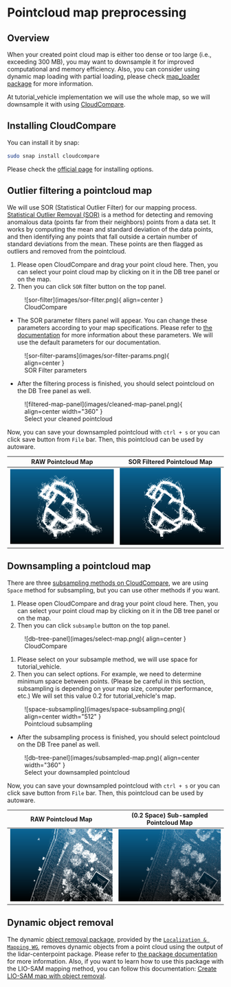# Pointcloud map preprocessing

## Overview

When your created point cloud map is either too dense or too large (i.e., exceeding 300 MB),
you may want to downsample it for improved computational and memory efficiency.
Also, you can consider using dynamic map loading with partial loading,
please check [map_loader package](https://github.com/autowarefoundation/autoware.universe/tree/main/map/map_loader) for more information.

At tutorial_vehicle implementation we will use the whole map,
so we will downsample it with using [CloudCompare](https://www.cloudcompare.org/main.html).

## Installing CloudCompare

You can install it by snap:

```bash
sudo snap install cloudcompare
```

Please check the [official page](https://www.cloudcompare.org/release/index.html#CloudCompare)
for installing options.

## Outlier filtering a pointcloud map

We will use SOR (Statistical Outlier Filter) for our mapping process. [Statistical Outlier Removal (SOR)](https://www.cloudcompare.org/doc/wiki/index.php/SOR_filter)
is a method for detecting and removing anomalous data (points far from their neighbors) points from a data set.
It works by computing the
mean and standard deviation of the data points, and then identifying any points that fall outside a
certain number of standard deviations from the mean. These points are then flagged as outliers and
removed from the pointcloud.

1. Please open CloudCompare and drag your point cloud here. Then, you can select your point cloud map by clicking on it in the DB tree panel or on the map.
2. Then you can click `SOR` filter button on the top panel.

<figure markdown>
  ![sor-filter](images/sor-filter.png){ align=center }
  <figcaption>
    CloudCompare
  </figcaption>
</figure>

- The SOR parameter filters panel will appear. You can change these parameters according to your map
  specifications. Please refer to [the documentation](https://www.cloudcompare.org/doc/wiki/index.php/SOR_filter) for more information about these parameters.
  We will use the default parameters for our documentation.

<figure markdown>
  ![sor-filter-params](images/sor-filter-params.png){ align=center }
  <figcaption>
    SOR Filter parameters
  </figcaption>
</figure>

- After the filtering process is finished,
  you should select pointcloud on the DB Tree panel as well.

<figure markdown>
  ![filtered-map-panel](images/cleaned-map-panel.png){ align=center width="360" }
  <figcaption>
    Select your cleaned pointcloud
  </figcaption>
</figure>

Now,
you can save your downsampled pointcloud with `ctrl + s`
or you can click save button from `File` bar.
Then, this pointcloud can be used by autoware.

|            RAW Pointcloud Map             |         SOR Filtered Pointcloud Map          |
| :---------------------------------------: | :------------------------------------------: |
| ![original-map](images/raw-whole-map.png) | ![sor-filtered-map](images/sor-filtered.png) |

## Downsampling a pointcloud map

There are three [subsampling methods on CloudCompare](https://www.cloudcompare.org/doc/wiki/index.php/Edit%5CSubsample),
we are using `Space` method for subsampling, but you can use other methods if you want.

1. Please open CloudCompare and drag your point cloud here. Then, you can select your point cloud map by clicking on it in the DB tree panel or on the map.
2. Then you can click `subsample` button on the top panel.

<figure markdown>
  ![db-tree-panel](images/select-map.png){ align=center }
  <figcaption>
    CloudCompare
  </figcaption>
</figure>

1. Please select on your subsample method, we will use space for tutorial_vehicle.
2. Then you can select options. For example, we need to determine minimum space between points. (Please be careful in this section, subsampling is depending on your map size, computer performance, etc.) We will set this value 0.2 for tutorial_vehicle's map.

<figure markdown>
  ![space-subsampling](images/space-subsampling.png){ align=center width="512" }
  <figcaption>
    Pointcloud subsampling
  </figcaption>
</figure>

- After the subsampling process is finished,
  you should select pointcloud on the DB Tree panel as well.

<figure markdown>
  ![db-tree-panel](images/subsampled-map.png){ align=center width="360" }
  <figcaption>
    Select your downsampled pointcloud
  </figcaption>
</figure>

Now,
you can save your downsampled pointcloud with `ctrl + s`
or you can click save button from `File` bar.
Then, this pointcloud can be used by autoware.

|         RAW Pointcloud Map          |     (0.2 Space) Sub-sampled Pointcloud Map     |
| :---------------------------------: | :--------------------------------------------: |
| ![original-map-raw](images/raw.png) | ![downsampled-map](images/0.2-downsampled.png) |

## Dynamic object removal

The dynamic [object removal package](https://github.com/davutcanakbas/dynamic_object_removal), provided by the [`Localization & Mapping WG`](https://github.com/orgs/autowarefoundation/discussions/categories/working-group-meetings?discussions_q=is%3Aopen+category%3A%22Working+group+meetings%22+label%3A%22Meeting%3A+localization_mapping_wg%22),
removes dynamic objects from a point cloud using the output of the lidar-centerpoint package.
Please refer to [the package documentation](https://github.com/davutcanakbas/dynamic_object_removal/blob/main/README.md) for more information. Also, if you want to learn how
to use this package with the LIO-SAM mapping method, you can follow this documentation:
[Create LIO-SAM map with object removal](https://gist.github.com/StepTurtle/4e74492489073c053883888be57bb1e4).
